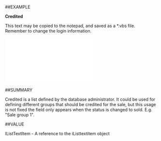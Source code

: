 
##EXAMPLE

**Credited**

This text may be copied to the notepad, and saved as a *.vbs file. Remember to change the login information.

![](..\..\Examples\vbs\SOSale.Credited.vbs.txt)


##SUMMARY

Credited is a list defined by the database administrator. It could be used for defining different groups that should be credited for the sale, but this usage is not fixed  the field only appears when the status is changed to sold. E.g. "Sale group 1".


##VALUE

IListTextItem - A reference to the iListtextitem object

